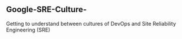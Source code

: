 ## Google-SRE-Culture-

Getting to understand between cultures of DevOps and Site Reliability Engineering (SRE)
